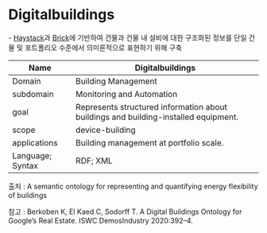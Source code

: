 # Digitalbuildings

&#45; [Haystack](Haystack.md)과 [Brick](Brick.md)에 기반하여 건물과 건물 내 설비에 대한 구조화된 정보를 단일 건물 및 포트폴리오 수준에서 의미론적으로 표현하기 위해 구축

| Name             | Digitalbuildings                                                                    |
| ---------------- | ----------------------------------------------------------------------------------- |
| Domain           | Building Management                                                                 |
| subdomain        | Monitoring and Automation                                                           |
| goal             | Represents structured information about buildings and building-installed equipment. |
| scope            | device-building                                                                     |
| applications     | Building management at portfolio scale.                                             |
| Language; Syntax | RDF; XML                                                                            |

출처 :  A semantic ontology for representing and quantifying energy flexibility of buildings

참고 : Berkoben K, El Kaed C, Sodorff T. A Digital Buildings Ontology for Google’s Real Estate. ISWC DemosIndustry 2020:392–4.

